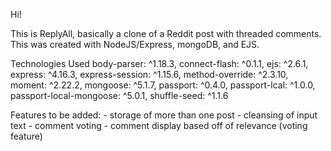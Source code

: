 Hi!

This is ReplyAll, basically a clone of a Reddit post with threaded comments. This was created with NodeJS/Express, mongoDB, and EJS.

Technologies Used
    body-parser: ^1.18.3,
    connect-flash: ^0.1.1,
    ejs: ^2.6.1,
    express: ^4.16.3,
    express-session: ^1.15.6,
    method-override: ^2.3.10,
    moment: ^2.22.2,
    mongoose: ^5.1.7,
    passport: ^0.4.0,
    passport-lcal: ^1.0.0,
    passport-local-mongoose: ^5.0.1,
    shuffle-seed: ^1.1.6

Features to be added: 
    - storage of more than one post
    - cleansing of input text
    - comment voting
    - comment display based off of relevance (voting feature)
